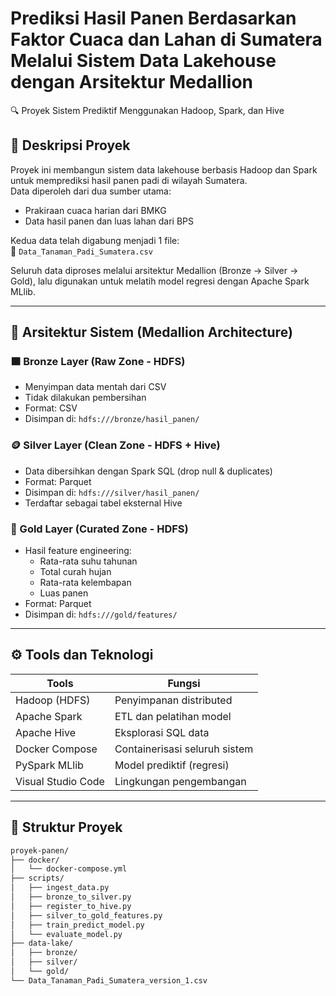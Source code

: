 
# Prediksi Hasil Panen Berdasarkan Faktor Cuaca dan Lahan di Sumatera Melalui Sistem Data Lakehouse dengan Arsitektur Medallion
🔍 Proyek Sistem Prediktif Menggunakan Hadoop, Spark, dan Hive

## 📘 Deskripsi Proyek
Proyek ini membangun sistem data lakehouse berbasis Hadoop dan Spark untuk memprediksi hasil panen padi di wilayah Sumatera.  
Data diperoleh dari dua sumber utama:

- Prakiraan cuaca harian dari BMKG  
- Data hasil panen dan luas lahan dari BPS  

Kedua data telah digabung menjadi 1 file:  
📂 `Data_Tanaman_Padi_Sumatera.csv`

Seluruh data diproses melalui arsitektur Medallion (Bronze → Silver → Gold), lalu digunakan untuk melatih model regresi dengan Apache Spark MLlib.

---

## 🧱 Arsitektur Sistem (Medallion Architecture)

### 🟫 Bronze Layer (Raw Zone - HDFS)
- Menyimpan data mentah dari CSV
- Tidak dilakukan pembersihan
- Format: CSV
- Disimpan di: `hdfs:///bronze/hasil_panen/`

### 🪙 Silver Layer (Clean Zone - HDFS + Hive)
- Data dibersihkan dengan Spark SQL (drop null & duplicates)
- Format: Parquet
- Disimpan di: `hdfs:///silver/hasil_panen/`
- Terdaftar sebagai tabel eksternal Hive

### 🏅 Gold Layer (Curated Zone - HDFS)
- Hasil feature engineering:
  - Rata-rata suhu tahunan
  - Total curah hujan
  - Rata-rata kelembapan
  - Luas panen
- Format: Parquet
- Disimpan di: `hdfs:///gold/features/`

---

## ⚙️ Tools dan Teknologi

| Tools             | Fungsi                                      |
|-------------------|---------------------------------------------|
| Hadoop (HDFS)     | Penyimpanan distributed                     |
| Apache Spark      | ETL dan pelatihan model                     |
| Apache Hive       | Eksplorasi SQL data                         |
| Docker Compose    | Containerisasi seluruh sistem               |
| PySpark MLlib     | Model prediktif (regresi)                   |
| Visual Studio Code| Lingkungan pengembangan                     |

---

## 📁 Struktur Proyek

```bash
proyek-panen/
├── docker/
│   └── docker-compose.yml
├── scripts/
│   ├── ingest_data.py
│   ├── bronze_to_silver.py
│   ├── register_to_hive.py
│   ├── silver_to_gold_features.py
│   ├── train_predict_model.py
│   └── evaluate_model.py
├── data-lake/
│   ├── bronze/
│   ├── silver/
│   └── gold/
└── Data_Tanaman_Padi_Sumatera_version_1.csv


